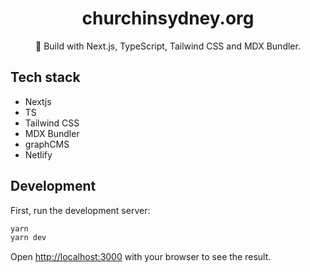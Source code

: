 <div align="center">
  <h1>churchinsydney.org</h1>
  <p>💠 Build with Next.js, TypeScript, Tailwind CSS and MDX Bundler.</p>
</div>

## Tech stack

* Nextjs
* TS
* Tailwind CSS
* MDX Bundler
* graphCMS
* Netlify

## Development

First, run the development server:

```bash
yarn
yarn dev
```

Open [http://localhost:3000](http://localhost:3000) with your browser to see the result.
